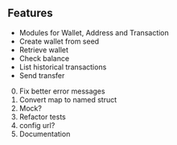 Features
--------
 * Modules for Wallet, Address and Transaction
 * Create wallet from seed
 * Retrieve wallet
 * Check balance
 * List historical transactions
 * Send transfer

0. Fix better error messages
1. Convert map to named struct
2. Mock?
3. Refactor tests
5. config url?
6. Documentation
